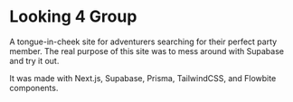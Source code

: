 # Looking 4 Group

A tongue-in-cheek site for adventurers searching for their perfect party member. The real purpose of this site was to mess around with Supabase and try it out.

It was made with Next.js, Supabase, Prisma, TailwindCSS, and Flowbite components.
